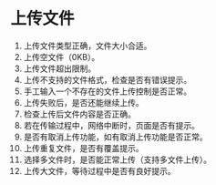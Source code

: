 # 上传文件
1. 上传文件类型正确，文件大小合适。
2. 上传空文件（0KB）。
3. 上传文件超出限制。
4. 上传不支持的文件格式，检查是否有错误提示。
5. 手工输入一个不存在的文件上传控制是否正常。
6. 上传失败后，是否还能继续上传。
7. 检查上传后文件内容是否正确。
8. 若在传输过程中，网络中断时，页面是否有提示。
9. 是否有取消上传功能，如有取消上传功能是否正常。
10. 上传重复文件，是否有覆盖提示。
11. 选择多文件时，是否能正常上传（支持多文件上传）。
12. 上传大文件，等待过程中是否有良好提示。